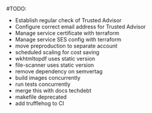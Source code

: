 #TODO:
- Establish regular check of Trusted Advisor
- Configure correct email address for Trusted Advisor
- Manage service certificate with terraform
- Manage service SES config with terraform
- move preproduction to separate account
- scheduled scaling for cost saving
- wkhtmltopdf uses static version
- file-scanner uses static version
- remove dependency on semvertag
- build images concurrently
- run tests concurrently
- merge this with docs techdebt
- makefile deprecated
- add trufflehog to CI
